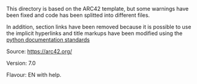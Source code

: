 This directory is based on the ARC42 template, but some warnings have been fixed
and code has been splitted into different files.

In addition, section links have been removed because it is possible to use the
implicit hyperlinks and title markups have been modified using the [python
documentation standards](https://devguide.python.org/documenting/#sections)

Source: https://arc42.org/

Version: 7.0

Flavour: EN with help.
